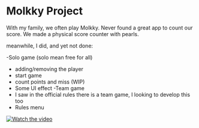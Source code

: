 # Molkky Project

With my family, we often play Molkky. Never found a great app to count our score. We made a physical score counter with pearls.

meanwhile, I did, and yet not done:

-Solo game (solo mean free for all)
  - adding/removing the player
  - start game
  - count points and miss (WIP)
  - Some UI effect
-Team game
  - I saw in the official rules there is a team game, I looking to develop this too
- Rules menu

[![Watch the video](https://img.youtube.com/vi/w_tCY0sHXuw/maxresdefault.jpg)](https://youtu.be/w_tCY0sHXuw)
